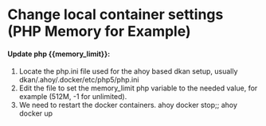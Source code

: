 # Change local container settings (PHP Memory for Example)
#### Update php {{memory_limit}}:
1. Locate the php.ini file used for the ahoy based dkan setup, usually dkan/.ahoy/.docker/etc/php5/php.ini
2. Edit the file to set the memory_limit php variable to the needed value, for example (512M, -1 for unlimited).
3. We need to restart the docker containers. ahoy docker stop;; ahoy docker up
